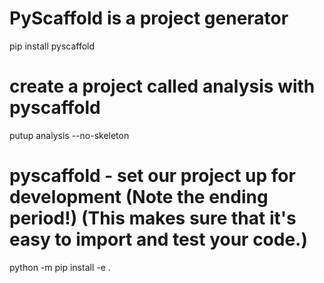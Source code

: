 # PyScaffold is a project generator
pip install pyscaffold

# create a project called analysis with pyscaffold
putup analysis --no-skeleton

# pyscaffold - set our project up for development (Note the ending period!) (This makes sure that it's easy to import and test your code.)

python -m pip install -e .